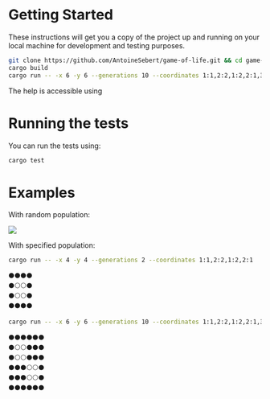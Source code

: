 # Getting Started

These instructions will get you a copy of the project up and running on your local machine for development and testing purposes.

```sh
git clone https://github.com/AntoineSebert/game-of-life.git && cd game-of-life
cargo build
cargo run -- -x 6 -y 6 --generations 10 --coordinates 1:1,2:2,1:2,2:1,3:3,3:4,4:3,4:4
```

The help is accessible using

# Running the tests

You can run the tests using:

```sh
cargo test
```

# Examples

With random population:

![](render1680549023156.gif)

With specified population:

```sh
cargo run -- -x 4 -y 4 --generations 2 --coordinates 1:1,2:2,1:2,2:1
```

```
⚫⚫⚫⚫
⚫⚪⚪⚫
⚫⚪⚪⚫
⚫⚫⚫⚫
```

```sh
cargo run -- -x 6 -y 6 --generations 10 --coordinates 1:1,2:2,1:2,2:1,3:3,3:4,4:3,4:4
```

```
⚫⚫⚫⚫⚫⚫
⚫⚪⚪⚫⚫⚫
⚫⚪⚪⚫⚫⚫
⚫⚫⚫⚪⚪⚫
⚫⚫⚫⚪⚪⚫
⚫⚫⚫⚫⚫⚫
```